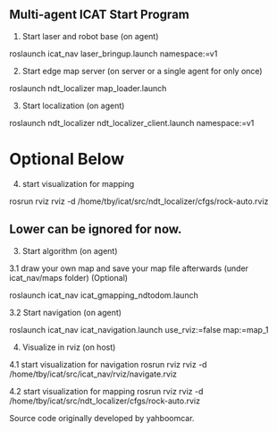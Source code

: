 ## Multi-agent ICAT Start Program

1. Start laser and robot base  (on agent)

roslaunch icat_nav laser_bringup.launch namespace:=v1

2. Start edge map server (on server or a single agent for only once)

roslaunch ndt_localizer map_loader.launch

3. Start localization  (on agent)

roslaunch ndt_localizer ndt_localizer_client.launch namespace:=v1 

# Optional Below

4. start visualization for mapping

rosrun rviz rviz -d /home/tby/icat/src/ndt_localizer/cfgs/rock-auto.rviz





Lower can be ignored for now.
--------------------------------
3. Start algorithm  (on agent)

 3.1  draw your own map and save your map file afterwards  (under icat_nav/maps folder) (Optional)

 roslaunch icat_nav icat_gmapping_ndtodom.launch

3.2 Start navigation  (on agent)

roslaunch icat_nav icat_navigation.launch use_rviz:=false map:=map_1

4. Visualize in rviz (on host)

4.1 start visualization for navigation
rosrun rviz rviz -d /home/tby/icat/src/icat_nav/rviz/navigate.rviz

4.2 start visualization for mapping
rosrun rviz rviz -d /home/tby/icat/src/ndt_localizer/cfgs/rock-auto.rviz




Source code originally developed by yahboomcar.
